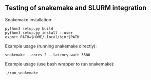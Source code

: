 ## Testing of snakemake and SLURM integration
Snakemake installation:
```shell
python3 setup.py build
python3 setup.py install --user
export PATH=$HOME/.local/bin:$PATH
```
Example usage (running snakemake directly):
```shell
snakemake --cores 2 --latency-wait 3600
```
Example usage (use bash wrapper to run snakemake):
```shell
./run_snakemake
```
